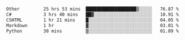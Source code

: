 <!--START_SECTION:waka-->

```txt
Other         25 hrs 53 mins  ███████████████████▒░░░░░   76.87 %
C#            3 hrs 40 mins   ██▓░░░░░░░░░░░░░░░░░░░░░░   10.91 %
CSHTML        1 hr 21 mins    █░░░░░░░░░░░░░░░░░░░░░░░░   04.05 %
Markdown      1 hr            ▓░░░░░░░░░░░░░░░░░░░░░░░░   03.01 %
Python        38 mins         ▒░░░░░░░░░░░░░░░░░░░░░░░░   01.89 %
```

<!--END_SECTION:waka--> 
 
